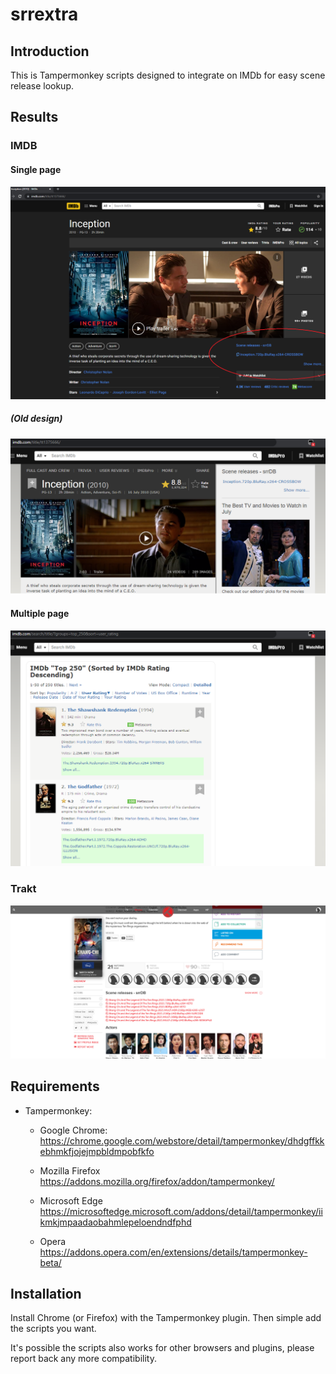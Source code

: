 # srrextra

## Introduction
This is Tampermonkey scripts designed to integrate on IMDb for easy scene release lookup.

## Results

### IMDB

#### Single page
![Single](img/imdb/single.png)

##### (Old design)
![Single](img/imdb/single_old.png)

#### Multiple page
![Multiple](img/imdb/multiple.png)

### Trakt
![Single](img/trakt/single.png)

## Requirements
- Tampermonkey:
    - Google Chrome:
	https://chrome.google.com/webstore/detail/tampermonkey/dhdgffkkebhmkfjojejmpbldmpobfkfo

    - Mozilla Firefox
	https://addons.mozilla.org/firefox/addon/tampermonkey/

    - Microsoft Edge
	https://microsoftedge.microsoft.com/addons/detail/tampermonkey/iikmkjmpaadaobahmlepeloendndfphd

    - Opera
	https://addons.opera.com/en/extensions/details/tampermonkey-beta/

## Installation
Install Chrome (or Firefox) with the Tampermonkey plugin. Then simple add the scripts you want.

It's possible the scripts also works for other browsers and plugins, please report back any more compatibility.
